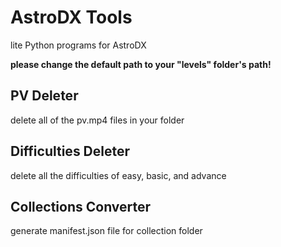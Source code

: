 # AstroDX Tools
lite Python programs for AstroDX

**please change the default path to your "levels" folder's path!**

## PV Deleter
  delete all of the pv.mp4 files in your folder

## Difficulties Deleter
  delete all the difficulties of easy, basic, and advance

## Collections Converter
  generate manifest.json file for collection folder
